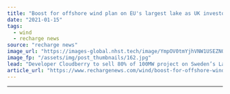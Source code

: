```yaml
---
title: "Boost for offshore wind plan on EU's largest lake as UK investor buys majority stake"
date: "2021-01-15"
tags: 
  - wind
  - recharge news
source: "recharge news"
image_url: "https://images-global.nhst.tech/image/YmpOV0tmYjhVNW1USEZNQ3lHbVNINDduVVdxTjJTeHhRSjdPYWQrYitJdz0=/nhst/binary/898e2629e17bb1e0f9d8044a4a3a65ae"
image_fp: "/assets/img/post_thumbnails/162.jpg"
lead: "Developer Cloudberry to sell 80% of 100MW project on Sweden’s Lake Vänern to funds managed by Downing LLP for around $35m"
article_url: "https://www.rechargenews.com/wind/boost-for-offshore-wind-plan-on-eus-largest-lake-as-uk-investor-buys-majority-stake/2-1-945488"
---
```


---
